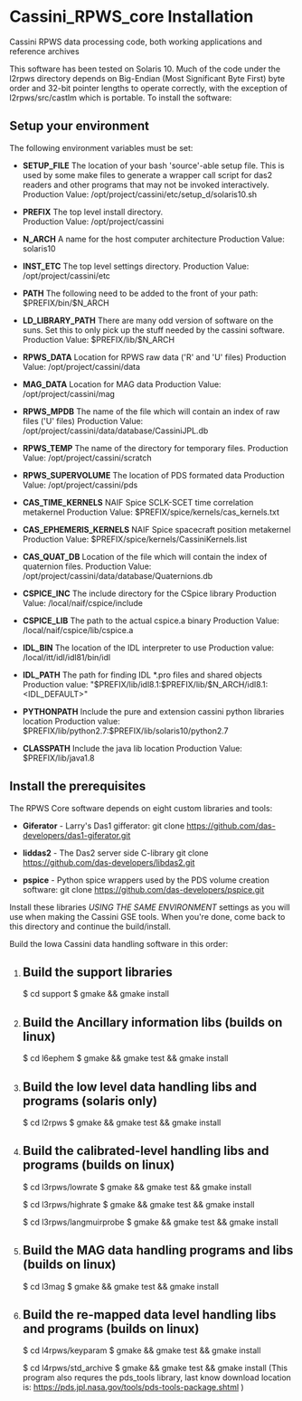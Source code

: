 # Cassini_RPWS_core Installation
Cassini RPWS data processing code, both working applications and reference archives

This software has been tested on Solaris 10.  Much of the code under the l2rpws directory depends on Big-Endian (Most Significant Byte First) byte order and 32-bit pointer lengths to operate correctly, with the exception of l2rpws/src/castlm which is portable.  To install the software:


Setup your environment
----------------------
The following environment variables must be set:

- **SETUP_FILE**  The location of your bash 'source'-able setup file.  This is  used by some make files to generate a wrapper call script for das2 readers and other programs that may not be invoked interactively.
    Production Value:  /opt/project/cassini/etc/setup_d/solaris10.sh
				
- **PREFIX**      The top level install directory.  
   Production Value:   /opt/project/cassini
				
- **N_ARCH**      A name for the host computer architecture
   Production Value:   solaris10
			  
- **INST_ETC**    The top level settings directory. 
   Production Value:   /opt/project/cassini/etc

- **PATH**  The following need to be added to the front of your path:
     \$PREFIX/bin/\$N_ARCH

- **LD_LIBRARY_PATH**  There are many odd version of software on the suns.  Set this to only pick up the stuff needed by the cassini software.
   Production Value:  \$PREFIX/lib/\$N_ARCH

- **RPWS_DATA**   Location for RPWS raw data ('R' and 'U' files)
   Production Value:   /opt/project/cassini/data

- **MAG_DATA**    Location for MAG data
    Production Value:   /opt/project/cassini/mag

- **RPWS_MPDB**   The name of the file which will contain an index of raw files ('U' files) 
   Production Value:   /opt/project/cassini/data/database/CassiniJPL.db

- **RPWS_TEMP**   The name of the directory for temporary files.
   Production Value:   /opt/project/cassini/scratch
				
- **RPWS_SUPERVOLUME**  The location of PDS formated data 
    Production Value:   /opt/project/cassini/pds
				
- **CAS_TIME_KERNELS**  NAIF Spice SCLK-SCET time correlation metakernel
     Production Value:  \$PREFIX/spice/kernels/cas_kernels.txt

- **CAS_EPHEMERIS_KERNELS**  NAIF Spice spacecraft position metakernel
     Production Value:  \$PREFIX/spice/kernels/CassiniKernels.list

- **CAS_QUAT_DB** Location of the file which will contain the index of quaternion files. 
   Production Value: /opt/project/cassini/data/database/Quaternions.db

- **CSPICE_INC**  The include directory for the CSpice library
   Production Value:  /local/naif/cspice/include

- **CSPICE_LIB**  The path to the actual cspice.a binary
    Production Value:  /local/naif/cspice/lib/cspice.a

- **IDL_BIN**     The location of the IDL interpreter to use
     Production value:   /local/itt/idl/idl81/bin/idl

- **IDL_PATH**    The path for finding IDL *.pro files and shared objects
   Production value:  "\$PREFIX/lib/idl8.1:\$PREFIX/lib/\$N_ARCH/idl8.1:<IDL_DEFAULT>"

- **PYTHONPATH**  Include the pure and extension cassini python libraries location
    Production value: \$PREFIX/lib/python2.7:\$PREFIX/lib/solaris10/python2.7

- **CLASSPATH**   Include the java lib location
    Production Value:  $PREFIX/lib/java1.8


Install the prerequisites
-------------------------
The RPWS Core software depends on eight custom libraries and tools:

  - **Giferator** - Larry's Das1 gifferator:
    git clone https://github.com/das-developers/das1-giferator.git

  - **liddas2** - The Das2 server side C-library
	 git clone https://github.com/das-developers/libdas2.git

  - **pspice** - Python spice wrappers used by the PDS volume creation software:
    git clone https://github.com/das-developers/pspice.git
	     
  
Install these libraries *USING THE SAME ENVIRONMENT* settings as you will use when making the Cassini GSE tools.  When you're done, come back to this directory and continue the build/install.


Build the Iowa Cassini data handling software in this order:

1.  Build the support libraries
    ---------------------------------------------------------
    $ cd support
	 $ gmake && gmake install


2.  Build the Ancillary information libs  (builds on linux)
    ----------------------------------------------------------
    $ cd l6ephem
    $ gmake && gmake test && gmake install


3. Build the low level data handling libs and programs  (solaris only)
    ----------------------------------------------------------------------
    $ cd l2rpws
    $ gmake && gmake test && gmake install


4. Build the calibrated-level handling libs and programs  (builds on linux)
    ---------------------------------------------------------------------------
    $ cd l3rpws/lowrate
    $ gmake && gmake test && gmake install
    
    $ cd l3rpws/highrate
    $ gmake && gmake test && gmake install
    
    $ cd l3rpws/langmuirprobe
    $ gmake && gmake test && gmake install


5. Build the MAG data handling programs and libs  (builds on linux)
    -------------------------------------------------------------------
    $ cd l3mag
    $ gmake && gmake test && gmake install


6. Build the re-mapped data level handling libs and programs  (builds on linux)
    -------------------------------------------------------------------------------
    $ cd l4rpws/keyparam
    $ gmake && gmake test && gmake install
    
    $ cd l4rpws/std_archive
    $ gmake && gmake test && gmake install
      (This program also requres the pds_tools library, last know download location is:      https://pds.jpl.nasa.gov/tools/pds-tools-package.shtml )
